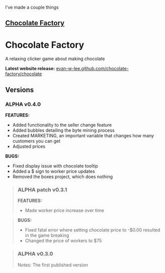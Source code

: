I've made a couple things

[Chocolate Factory](#chocolate)
---
<h1 id="chocolate">Chocolate Factory</h1>
A relaxing clicker game about making chocolate

**Latest website release:** 
<a href="https://evan-w-lee.github.io/chocolate-factory/chocolate">evan-w-lee.github.com/chocolate-factory/chocolate</a>

## Versions

### ALPHA v0.4.0
**FEATURES:**
* Added functionality to the seller change feature
* Added bubbles detailing the byte mining process
* Created MARKETING, an important variable that changes how many customers you can get
* Adjusted prices


**BUGS:**
* Fixed display issue with chocolate tooltip
* Added a $ sign to worker price updates
* Removed the boxes project, which does nothing

>### ALPHA patch v0.3.1
>**FEATURES:**
>* Made worker price increase over time


>**BUGS:**
>* Fixed fatal error where setting chocolate price to -$0.00 resulted in the game breaking
>* Changed the price of workers to $75

>### ALPHA v0.3.0
>Notes: The first published version
